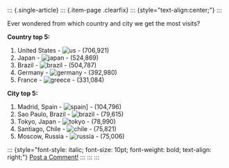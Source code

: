 ::: {.single-article}
::: {.item-page .clearfix}
::: {style="text-align:center;"}
:::

Ever wondered from which country and city we get the most visits?

**Country top 5:**

1.  United States -
    ![us](/images/stories/frontend/country_flags/us.gif) - (706,921)
2.  Japan - ![japan](/images/stories/frontend/country_flags/jp.gif) -
    (524,869)
3.  Brazil - ![brazil](/images/stories/frontend/country_flags/br.gif) -
    (504,787)
4.  Germany -
    ![germany](/images/stories/frontend/country_flags/de.gif) -
    (392,980)
5.  France - ![greece](/images/stories/frontend/country_flags/fr.gif) -
    (331,084)

**City top 5:**

1.  Madrid, Spain -
    ![spain\]](/images/stories/frontend/country_flags/es.gif) -
    (104,796)
2.  Sao Paulo, Brazil -
    ![brazil](/images/stories/frontend/country_flags/br.gif) - (79,615)
3.  Tokyo, Japan -
    ![tokyo](/images/stories/frontend/country_flags/jp.gif) - (78,990)
4.  Santiago, Chile -
    ![chile](/images/stories/frontend/country_flags/cl.gif) - (75,821)
5.  Moscow, Russia -
    ![russia](/images/stories/frontend/country_flags/ru.gif) - (75,006)

::: {style="font-style: italic; font-size: 10pt; font-weight: bold; text-align: right;"}
[Post a Comment!](http://forums.pcsx2.net/thread-9755.html)
:::
:::
:::
